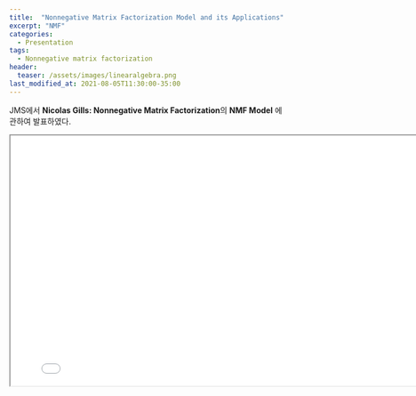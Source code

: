 ```yaml
---
title:  "Nonnegative Matrix Factorization Model and its Applications"
excerpt: "NMF"
categories:
  - Presentation
tags:
  - Nonnegative matrix factorization
header:
  teaser: /assets/images/linearalgebra.png
last_modified_at: 2021-08-05T11:30:00-35:00
---
```


JMS에서 **Nicolas Gills: Nonnegative Matrix Factorization**의 **NMF Model** 에 관하여 발표하였다.

<iframe src = "/ViewerJS/#../assets/pdf/topic modeling.pdf" width='800' height='450' allowfullscreen webkitallowfullscreen></iframe>